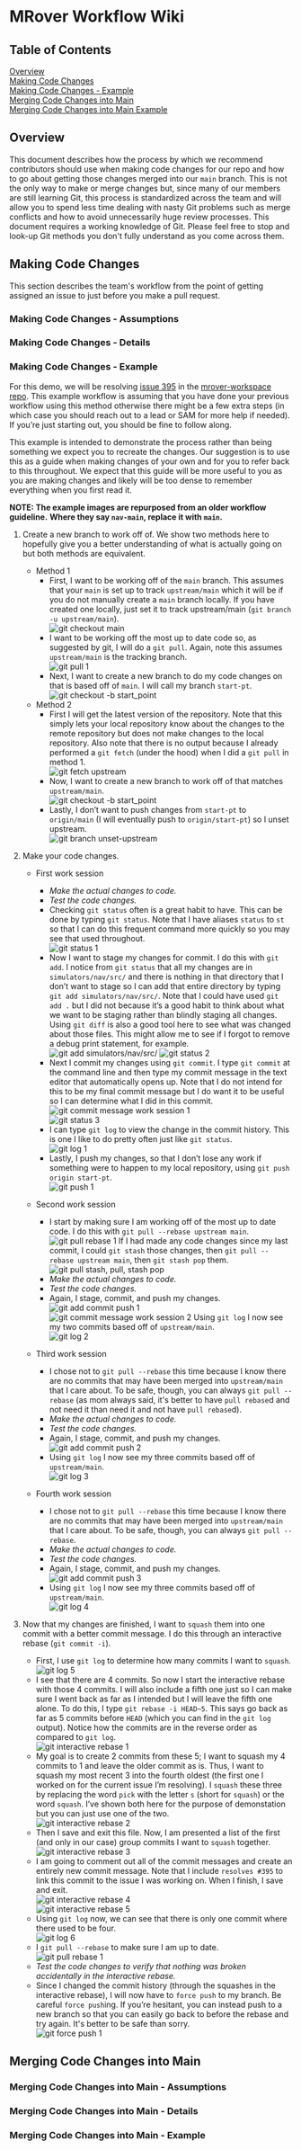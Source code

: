 # MRover Workflow Wiki

## Table of Contents
[Overview](#overview)<br/>
[Making Code Changes](#making-code-changes)<br/>
[Making Code Changes - Example](#making-code-changes---example)<br/>
[Merging Code Changes into Main](#merging-code-changes-into-main)<br/>
[Merging Code Changes into Main Example](#merging-code-changes-into-main---example)<br/>

## Overview
This document describes how the process by which we recommend contributors
should use when making code changes for our repo and how to go about getting
those changes merged into our `main` branch. This is not the only way to make
or merge changes but, since many of our members are still learning Git, this
process is standardized across the team and will allow you to spend less time
dealing with nasty Git problems such as merge conflicts and how to avoid
unnecessarily huge review processes. This document requires a working knowledge
of Git. Please feel free to stop and look-up Git methods you don't fully
understand as you come across them.

## Making Code Changes
This section describes the team's workflow from the point of getting assigned
an issue to just before you make a pull request.

### Making Code Changes - Assumptions

### Making Code Changes - Details

### Making Code Changes - Example
For this demo, we will be resolving
[issue 395](https://github.com/umrover/mrover-workspace/issues/395) in the
[mrover-workspace repo](https://github.com/umrover/mrover-workspace). This
example workflow is assuming that you have done your previous workflow using
this method otherwise there might be a few extra steps (in which case you should
reach out to a lead or SAM for more help if needed). If you’re just starting
out, you should be fine to follow along.

This example is intended to demonstrate the process rather than being something
we expect you to recreate the changes. Our suggestion is to use this as a guide
when making changes of your own and for you to refer back to this throughout.
We expect that this guide will be more useful to you as you are making changes
and likely will be too dense to remember everything when you first read it.

**NOTE: The example images are repurposed from an older workflow guideline.**
**Where they say `nav-main`, replace it with `main`.**

1. Create a new branch to work off of. We show two methods here to hopefully
   give you a better understanding of what is actually going on but both methods
   are equivalent.
    * Method 1
        - First, I want to be working off of the `main` branch. This assumes
          that your `main` is set up to track `upstream/main` which it will be
          if you do not manually create a `main` branch locally. If you have
          created one locally, just set it to track upstream/main
          (`git branch -u upstream/main`).
          <br/>
          ![git checkout main](/admin/workflow-wiki/img/git_checkout_main.png)
        - I want to be working off the most up to date code so, as suggested by
          git, I will do a `git pull`. Again, note this assumes `upstream/main`
          is the tracking branch.
          <br/>
          ![git pull 1](/admin/workflow-wiki/img/git_pull_1.png)
        - Next, I want to create a new branch to do my code changes on that is
          based off of `main`. I will call my branch `start-pt`.
          <br/>
          ![git checkout -b start_point](/admin/workflow-wiki/img/git_checkout_start_point_1.png)
    * Method 2<br/>
        - First I will get the latest version of the repository. Note that this
          simply lets your local repository know about the changes to the remote repository but does not make changes to the local repository. Also
          note that there is no output because I already performed a `git fetch`
          (under the hood) when I did a `git pull` in method 1.
          <br/>
          ![git fetch upstream](/admin/workflow-wiki/img/git_fetch_upstream_1.png)
        - Now, I want to create a new branch to work off of that matches
          `upstream/main`.
          <br/>
          ![git checkout -b start_point](/admin/workflow-wiki/img/git_checkout_start_point_2.png)
        - Lastly, I don’t want to push changes from `start-pt` to `origin/main`
          (I will eventually push to `origin/start-pt`) so I unset upstream.
          <br/>
          ![git branch unset-upstream](/admin/workflow-wiki/img/git_branch_unset_upstream.png)

2. Make your code changes.
    * First work session
        - *Make the actual changes to code.*
        - *Test the code changes.*
        - Checking `git status` often is a great habit to have. This can be done
          by typing `git status`. Note that I have aliases `status` to `st` so
          that I can do this frequent command more quickly so you may see that
          used throughout.
          <br/>
          ![git status 1](/admin/workflow-wiki/img/git_status_1.png)
        - Now I want to stage my changes for commit. I do this with `git add`.
          I notice from `git status` that all my changes are in
          `simulators/nav/src/` and there is nothing in that directory that I
          don’t want to stage so I can add that entire directory by typing
          `git add simulators/nav/src/`. Note that I could have used `git add .`
          but I did not because it’s a good habit to think about what we want to
          be staging rather than blindly staging all changes. Using `git diff`
          is also a good tool here to see what was changed about those files.
          This might allow me to see if I forgot to remove a debug print
          statement, for example.
          <br/>
          ![git add simulators/nav/src/](/admin/workflow-wiki/img/git_add_1.png)
          ![git status 2](/admin/workflow-wiki/img/git_status_2.png)
        - Next I commit my changes using `git commit`. I type `git commit` at
          the command line and then type my commit message in the text editor
          that automatically opens up. Note that I do not intend for this to be
          my final commit message but I do want it to be useful so I can
          determine what I did in this commit.
          <br/>
          ![git commit message work session 1](/admin/workflow-wiki/img/git_commit_message_1.png)
          <br/>
          ![git status 3](/admin/workflow-wiki/img/git_status_3.png)
        - I can type `git log` to view the change in the commit history. This is
          one I like to do pretty often just like `git status`.
          <br/>
          ![git log 1](/admin/workflow-wiki/img/git_log_1.png)
        - Lastly, I push my changes, so that I don’t lose any work if something
          were to happen to my local repository, using
          `git push origin start-pt`.
          <br/>
          ![git push 1](/admin/workflow-wiki/img/git_push_1.png)

    * Second work session
        - I start by making sure I am working off of the most up to date code.
          I do this with `git pull --rebase upstream main`.
          <br/>
          ![git pull rebase 1](/admin/workflow-wiki/img/git_pull_rebase_1.png)
          If I had made any code changes since my last commit, I could
          `git stash` those changes, then `git pull --rebase upstream main`,
          then `git stash pop` them.
          <br/>
          ![git pull stash, pull, stash pop](/admin/workflow-wiki/img/git_stash_pull_unstash_1.png)
        - *Make the actual changes to code.*
        - *Test the code changes.*
        - Again, I stage, commit, and push my changes.
          <br/>
          ![git add commit push 1](/admin/workflow-wiki/img/git_add_cm_push_1.png)
          <br/>
          ![git commit message work session 2](/admin/workflow-wiki/img/git_commit_message_2.png)
          Using `git log` I now see my two commits based off of `upstream/main`.
          <br/>
          ![git log 2](/admin/workflow-wiki/img/git_log_2.png)

    * Third work session
        - I chose not to `git pull --rebase` this time because I know there are
          no commits that may have been merged into `upstream/main` that I care
          about. To be safe, though, you can always `git pull --rebase` (as mom
          always said, it's better to have `pull rebase`d and not need it than
          need it and not have `pull rebase`d).
        - *Make the actual changes to code.*
        - *Test the code changes.*
        - Again, I stage, commit, and push my changes.
          <br/>
          ![git add commit push 2](/admin/workflow-wiki/img/git_add_cm_push_2.png)
        - Using `git log` I now see my three commits based off of
          `upstream/main`.
          <br/>
          ![git log 3](/admin/workflow-wiki/img/git_log_3.png)

    * Fourth work session
        - I chose not to `git pull --rebase` this time because I know there are
          no commits that may have been merged into `upstream/main` that I care
          about. To be safe, though, you can always `git pull --rebase`.
        - *Make the actual changes to code.*
        - *Test the code changes.*
        - Again, I stage, commit, and push my changes.
          <br/>
          ![git add commit push 3](/admin/workflow-wiki/img/git_add_cm_push_3.png)
        - Using `git log` I now see my three commits based off of
          `upstream/main`.
          <br/>
          ![git log 4](/admin/workflow-wiki/img/git_log_4.png)

3. Now that my changes are finished, I want to `squash` them into one commit
   with a better commit message. I do this through an interactive rebase
   (`git commit -i`).
    * First, I use `git log` to determine how many commits I want to `squash`.
      <br/>
      ![git log 5](/admin/workflow-wiki/img/git_log_5.png)
    * I see that there are 4 commits. So now I start the interactive rebase with
      those 4 commits. I will also include a fifth one just so I can make sure I
      went back as far as I intended but I will leave the fifth one alone. To do
      this, I type `git rebase -i HEAD~5`. This says go back as far as 5 commits
      before `HEAD` (which you can find in the `git log` output). Notice how the
      commits are in the reverse order as compared to `git log`.
      <br/>
      ![git interactive rebase 1](/admin/workflow-wiki/img/git_interactive_rebase_1.png)
    * My goal is to create 2 commits from these 5; I want to squash my 4 commits
      to 1 and leave the older commit as is. Thus, I want to squash my most
      recent 3 into the fourth oldest (the first one I worked on for the current
      issue I’m resolving). I `squash` these three by replacing the word `pick`
      with the letter `s` (short for `squash`) or the word `squash`. I’ve shown
      both here for the purpose of demonstation but you can just use one of the
      two.
      <br/>
      ![git interactive rebase 2](/admin/workflow-wiki/img/git_interactive_rebase_2.png)
    * Then I save and exit this file. Now, I am presented a list of the first
      (and only in our case) group commits I want to `squash` together.
      <br/>
      ![git interactive rebase 3](/admin/workflow-wiki/img/git_interactive_rebase_3.png)
    * I am going to comment out all of the commit messages and create an
      entirely new commit message. Note that I include `resolves #395` to link
      this commit to the issue I was working on. When I finish, I save and exit.
      <br/>
      ![git interactive rebase 4](/admin/workflow-wiki/img/git_interactive_rebase_4.png)
      <br/>
      ![git interactive rebase 5](/admin/workflow-wiki/img/git_interactive_rebase_5.png)
    * Using `git log` now, we can see that there is only one commit where there
      used to be four.
      <br/>
      ![git log 6](/admin/workflow-wiki/img/git_log_6.png)
    * I `git pull --rebase` to make sure I am up to date.
      <br/>
      ![git pull rebase 1](/admin/workflow-wiki/img/git_pull_rebase_1.png)
    * *Test the code changes to verify that nothing was broken accidentally in*
      *the interactive rebase.*
    * Since I changed the commit history (through the squashes in the
      interactive rebase), I will now have to `force push` to my branch. Be
      careful `force push`ing. If you’re hesitant, you can instead push to a
      new branch so that you can easily go back to before the rebase and try
      again. It's better to be safe than sorry.
      <br/>
      ![git force push 1](/admin/workflow-wiki/img/git_force_push_1.png)

## Merging Code Changes into Main

### Merging Code Changes into Main - Assumptions

### Merging Code Changes into Main - Details

### Merging Code Changes into Main - Example

